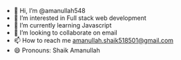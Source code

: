 - 👋 Hi, I’m @amanullah548
- 👀 I’m interested in Full stack web development
- 🌱 I’m currently learning Javascript
- 💞️ I’m looking to collaborate on email
- 📫 How to reach me amanullah.shaik518501@gmail.com
- 😄 Pronouns: Shaik Amanullah
  

<!---
amanullah548 is a ✨ special ✨ repository because its `README.md` (this file) appears on your GitHub profile.
You can click the Preview link to take a look at your changes.
--->
